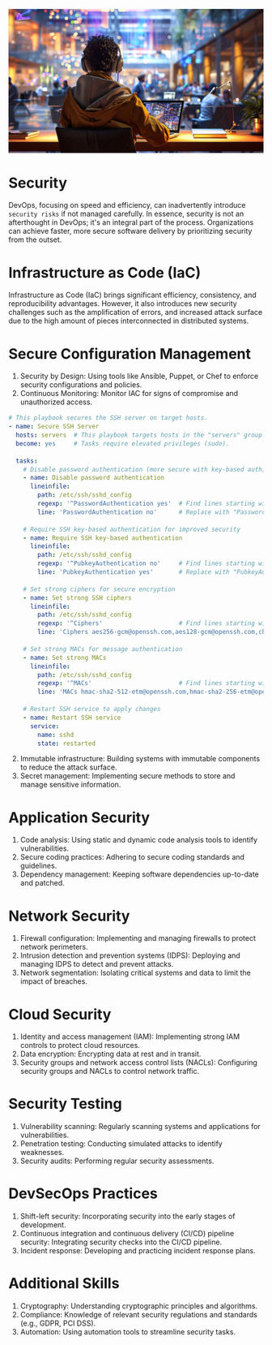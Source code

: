 ![banner](images/3.jpg)

# Security

DevOps, focusing on speed and efficiency, can inadvertently introduce `security risks` if not managed carefully. In essence, security is not an afterthought in DevOps; it's an integral part of the process. Organizations can achieve faster, more secure software delivery by prioritizing security from the outset.

# Infrastructure as Code (IaC)
Infrastructure as Code (IaC) brings significant efficiency, consistency, and reproducibility advantages. However, it also introduces new security challenges such as the amplification of errors, and increased attack surface due to the high amount of pieces interconnected in distributed systems.

# Secure Configuration Management

1. Security by Design: Using tools like Ansible, Puppet, or Chef to enforce security configurations and policies. 
2. Continuous Monitoring: Monitor IAC for signs of compromise and unauthorized access. 

```yml
# This playbook secures the SSH server on target hosts.
- name: Secure SSH Server
  hosts: servers  # This playbook targets hosts in the "servers" group.
  become: yes     # Tasks require elevated privileges (sudo).

  tasks:
    # Disable password authentication (more secure with key-based auth)
    - name: Disable password authentication
      lineinfile:
        path: /etc/ssh/sshd_config
        regexp: '^PasswordAuthentication yes'  # Find lines starting with "PasswordAuthentication yes"
        line: 'PasswordAuthentication no'      # Replace with "PasswordAuthentication no"

    # Require SSH key-based authentication for improved security
    - name: Require SSH key-based authentication
      lineinfile:
        path: /etc/ssh/sshd_config
        regexp: '^PubkeyAuthentication no'     # Find lines starting with "PubkeyAuthentication no"
        line: 'PubkeyAuthentication yes'       # Replace with "PubkeyAuthentication yes"

    # Set strong ciphers for secure encryption
    - name: Set strong SSH ciphers
      lineinfile:
        path: /etc/ssh/sshd_config
        regexp: '^Ciphers'                     # Find lines starting with "Ciphers"
        line: 'Ciphers aes256-gcm@openssh.com,aes128-gcm@openssh.com,chacha20-poly1305@openssh.com'  # Replace with recommended ciphers

    # Set strong MACs for message authentication
    - name: Set strong MACs
      lineinfile:
        path: /etc/ssh/sshd_config
        regexp: '^MACs'                        # Find lines starting with "MACs"
        line: 'MACs hmac-sha2-512-etm@openssh.com,hmac-sha2-256-etm@openssh.com,umac-128@openssh.com'  # Replace with recommended MACs

    # Restart SSH service to apply changes
    - name: Restart SSH service
      service:
        name: sshd
        state: restarted


```
2. Immutable infrastructure: Building systems with immutable components to reduce the attack surface.
3. Secret management: Implementing secure methods to store and manage sensitive information.

# Application Security
1. Code analysis: Using static and dynamic code analysis tools to identify vulnerabilities.
2. Secure coding practices: Adhering to secure coding standards and guidelines.
3. Dependency management: Keeping software dependencies up-to-date and patched.

# Network Security
1. Firewall configuration: Implementing and managing firewalls to protect network perimeters.
2. Intrusion detection and prevention systems (IDPS): Deploying and managing IDPS to detect and prevent attacks.
3. Network segmentation: Isolating critical systems and data to limit the impact of breaches.

# Cloud Security
1. Identity and access management (IAM): Implementing strong IAM controls to protect cloud resources.
2. Data encryption: Encrypting data at rest and in transit.
3. Security groups and network access control lists (NACLs): Configuring security groups and NACLs to control network traffic.

# Security Testing
1. Vulnerability scanning: Regularly scanning systems and applications for vulnerabilities.
2. Penetration testing: Conducting simulated attacks to identify weaknesses.
3. Security audits: Performing regular security assessments.

# DevSecOps Practices
1. Shift-left security: Incorporating security into the early stages of development.
2. Continuous integration and continuous delivery (CI/CD) pipeline security: Integrating security checks into the CI/CD pipeline.
3. Incident response: Developing and practicing incident response plans.

# Additional Skills
1. Cryptography: Understanding cryptographic principles and algorithms.
2. Compliance: Knowledge of relevant security regulations and standards (e.g., GDPR, PCI DSS).
3. Automation: Using automation tools to streamline security tasks.



